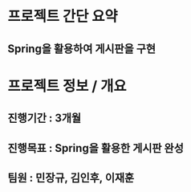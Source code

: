 # 프로젝트 간단 요약
## Spring을 활용하여 게시판을 구현

# 프로젝트 정보 / 개요
## 진행기간 : 3개월
## 진행목표 : Spring을 활용한 게시판 완성
## 팀원 : 민장규, 김인후, 이재훈
